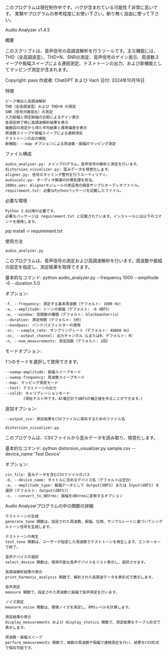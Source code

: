 このプログラムは現在制作中です。バグが含まれている可能性ｆ非常に高いです。
実験やプログラムの参考程度にお使い下さい。断り無く自由に使って下さい。

Audio Analyzer v1.4.5

概要

このスクリプトは、音声信号の高調波解析を行うツールです。主な機能には、THD（全高調波歪）、THD+N、SNRの測定、音声信号のゲイン表示、周波数スイープや振幅スイープによる連続測定、テストトーンの出力、および新機能としてマッピング測定が含まれます。

Copyright: pass
作成者: ChatGPT および Vach
日付: 2024年10月16日

特徴

    ピーク検出と高調波解析
    THD（全高調波歪）および THD+N の測定
    SNR（信号対雑音比）の測定
    入力振幅と測定振幅の比較によるゲイン表示
    各測定終了時に高調波解析結果を表示
    複数回の測定から得た平均結果と標準偏差を表示
    周波数スイープや振幅スイープによる連続測定
    テストトーンの出力機能
    新機能: --map オプションによる周波数・振幅のマッピング測定

ファイル構成

    audio_analyzer.py: メインプログラム。音声信号の解析と測定を行います。
    distorsion_visualizer.py: 歪みデータを視覚化します。
    aligner.py: 信号のタイミング整列を行うユーティリティ。
    audiocalc.py: オーディオ関連の計算処理を担当。
    200Hz.wav: Alignerモジュールの実証用の録音サンプルオーディオファイル。
    requirement.txt: 必要なPythonパッケージを記載したファイル。

必要な環境

    Python 3.8以降が必要です。
    必要なパッケージは requirement.txt に記載されています。インストールには以下のコマンドを使用します。

pip install -r requirement.txt

使用方法

    audio_analyzer.py

このプログラムは、音声信号の測定および高調波解析を行います。周波数や振幅の設定を指定し、測定結果を取得できます。

基本的なコマンド:
python audio_analyzer.py --frequency 1000 --amplitude -6 --duration 5.0

オプション:

    -f, --frequency: 測定する基本周波数（デフォルト: 1000 Hz）
    -a, --amplitude: トーンの振幅（デフォルト: -6 dBFS）
    -w, --window: 窓関数の種類（デフォルト: blackmanharris）
    --duration: 測定時間（デフォルト: 5秒）
    --bandpass: バンドパスフィルターの適用
    -sr, --sample_rate: サンプリングレート（デフォルト: 48000 Hz）
    -oc, --output_channel: 出力チャンネル（LまたはR、デフォルト: R）
    -n, --num_measurements: 測定回数（デフォルト: 2回）

モードオプション:

1つのモードを選択して使用できます。

    --sweep-amplitude: 振幅スイープモード
    --sweep-frequency: 周波数スイープモード
    --map: マッピング測定モード
    --test: テストトーンの出力
    --calib: キャリブレーションモード
            (現在テスト中です。AC電圧計でdBFSの補正値を作ることができます。)

追加オプション:

    --output_csv: 測定結果をCSVファイルに保存するためのファイル名

    distorsion_visualizer.py

このプログラムは、CSVファイルから歪みデータを読み取り、視覚化します。

基本的なコマンド:
python distorsion_visualizer.py sample.csv --device_name 'Test Device'

オプション:

    csv_file: 歪みデータを含むCSVファイルのパス
    -d, --device_name: タイトルに含めるデバイス名（デフォルトは空白）
    -a, --amplitude_type: 振幅データとして Output(dBFS) または Input(dBFS) を選択（デフォルト: Output(dBFS)）
    -c, --convert_to_dBVrms: 振幅をdBVrmsに変換するオプション



Audio Analyzerプログラムの中の関数の詳細

    テストトーンの生成
    generate_tone 関数は、指定された周波数、振幅、位相、サンプルレートに基づいてシングルトーン信号を生成します。

    テストトーンの再生
    test_tone 関数は、ユーザーが指定した周波数でテストトーンを再生します。エンターキーで終了。

    音声デバイスの選択
    select_device 関数は、使用可能な音声デバイスをリスト表示し、選択させます。

    高調波解析結果の表示
    print_harmonic_analysis 関数で、解析された高調波データを表形式で表示します。

    音声測定
    measure 関数で、指定された周波数と振幅で音声測定を行います。

    ノイズ測定
    measure_noise 関数は、環境ノイズを測定し、RMSレベルを計算します。

    測定結果の表示
    display_measurements および display_statics 関数で、測定結果をテーブル形式で表示します。

    周波数・振幅スイープ
    perform_measurements 関数で、複数の周波数や振幅で連続測定を行い、結果をCSV形式で保存可能です。